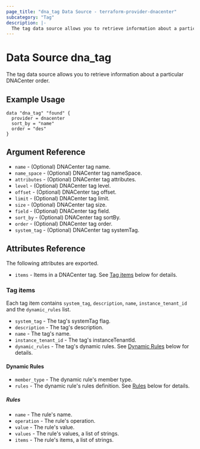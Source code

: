 ```yaml
---
page_title: "dna_tag Data Source - terraform-provider-dnacenter"
subcategory: "Tag"
description: |-
  The tag data source allows you to retrieve information about a particular DNACenter tag.
---
```


# Data Source dna_tag

The tag data source allows you to retrieve information about a particular DNACenter order.

## Example Usage

```hcl
data "dna_tag" "found" {
  provider = dnacenter
  sort_by = "name"
  order = "des"
}
```

## Argument Reference

- `name` - (Optional) DNACenter tag name.
- `name_space` - (Optional) DNACenter tag nameSpace.
- `attributes` - (Optional) DNACenter tag attributes.
- `level` - (Optional) DNACenter tag level.
- `offset` - (Optional) DNACenter tag offset.
- `limit` - (Optional) DNACenter tag limit.
- `size` - (Optional) DNACenter tag size.
- `field` - (Optional) DNACenter tag field.
- `sort_by` - (Optional) DNACenter tag sortBy.
- `order` - (Optional) DNACenter tag order.
- `system_tag` - (Optional) DNACenter tag systemTag.

## Attributes Reference

The following attributes are exported.

- `items` - Items in a DNACenter tag. See [Tag items](#tag-items) below for details.

### Tag items

Each tag item contains `system_tag`, `description`, `name`, `instance_tenant_id` and the `dynamic_rules` list.

- `system_tag` - The tag's systemTag flag.
- `description` - The tag's description.
- `name` - The tag's name.
- `instance_tenant_id` - The tag's instanceTenantId.
- `dynamic_rules` - The tag's dynamic rules. See [Dynamic Rules](#dynamic-rules) below for details.

#### Dynamic Rules

- `member_type` - The dynamic rule's member type.
- `rules` - The dynamic rule's rules definition. See [Rules](#rules) below for details.

##### Rules

- `name` - The rule's name.
- `operation` - The rule's operation.
- `value` - The rule's value.
- `values` - The rule's values, a list of strings.
- `items` - The rule's items, a list of strings.
